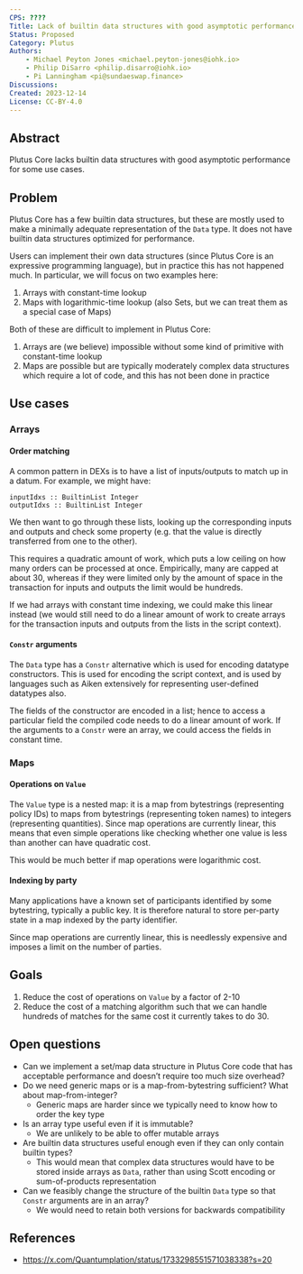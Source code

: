 ```yaml
---
CPS: ????
Title: Lack of builtin data structures with good asymptotic performance in Plutus Core
Status: Proposed
Category: Plutus
Authors:
    - Michael Peyton Jones <michael.peyton-jones@iohk.io>
    - Philip DiSarro <philip.disarro@iohk.io>
    - Pi Lanningham <pi@sundaeswap.finance>
Discussions:
Created: 2023-12-14
License: CC-BY-4.0
---
```


## Abstract

Plutus Core lacks builtin data structures with good asymptotic performance for some use cases.

## Problem

Plutus Core has a few builtin data structures, but these are mostly used to make a minimally adequate representation of the `Data` type. 
It does not have builtin data structures optimized for performance.

Users can implement their own data structures (since Plutus Core is an expressive programming language), but in practice this has not happened much. 
In particular, we will focus on two examples here:

1. Arrays with constant-time lookup
2. Maps with logarithmic-time lookup (also Sets, but we can treat them as a special case of Maps)

Both of these are difficult to implement in Plutus Core:

1. Arrays are (we believe) impossible without some kind of primitive with constant-time lookup
2. Maps are possible but are typically moderately complex data structures which require a lot of code, and this has not been done in practice

## Use cases

### Arrays

#### Order matching

A common pattern in DEXs is to have a list of inputs/outputs to match up in a datum. 
For example, we might have:
```
inputIdxs :: BuiltinList Integer
outputIdxs :: BuiltinList Integer
```
We then want to go through these lists, looking up the corresponding inputs and outputs and check some property (e.g. that the value is directly transferred from one to the other).

This requires a quadratic amount of work, which puts a low ceiling on how many orders can be processed at once. 
Empirically, many are capped at about 30, whereas if they were limited only by the amount of space in the transaction for inputs and outputs the limit would be hundreds.

If we had arrays with constant time indexing, we could make this linear instead (we would still need to do a linear amount of work to create arrays for the transaction inputs and outputs from the lists in the script context).

#### `Constr` arguments

The `Data` type has a `Constr` alternative which is used for encoding datatype constructors. 
This is used for encoding the script context, and is used by languages such as Aiken extensively for representing user-defined datatypes also.

The fields of the constructor are encoded in a list; hence to access a particular field the compiled code needs to do a linear amount of work. 
If the arguments to a `Constr` were an array, we could access the fields in constant time.

### Maps

#### Operations on `Value`

The `Value` type is a nested map: it is a map from bytestrings (representing policy IDs) to maps from bytestrings (representing token names) to integers (representing quantities).
Since map operations are currently linear, this means that even simple operations like checking whether one value is less than another can have quadratic cost.

This would be much better if map operations were logarithmic cost.

#### Indexing by party

Many applications have a known set of participants identified by some bytestring, typically a public key. 
It is therefore natural to store per-party state in a map indexed by the party identifier.

Since map operations are currently linear, this is needlessly expensive and imposes a limit on the number of parties.

## Goals

1. Reduce the cost of operations on `Value` by a factor of 2-10
2. Reduce the cost of a matching algorithm such that we can handle hundreds of matches for the same cost it currently takes to do 30.

## Open questions

- Can we implement a set/map data structure in Plutus Core code that has acceptable performance and doesn’t require too much size overhead?
- Do we need generic maps or is a map-from-bytestring sufficient? What about map-from-integer?
    - Generic maps are harder since we typically need to know how to order the key type
- Is an array type useful even if it is immutable?
    - We are unlikely to be able to offer mutable arrays
- Are builtin data structures useful enough even if they can only contain builtin types?
    - This would mean that complex data structures would have to be stored inside arrays as `Data`, rather than using Scott encoding or sum-of-products representation
- Can we feasibly change the structure of the builtin `Data` type so that `Constr` arguments are in an array?
    - We would need to retain both versions for backwards compatibility
    
## References

- https://x.com/Quantumplation/status/1733298551571038338?s=20
